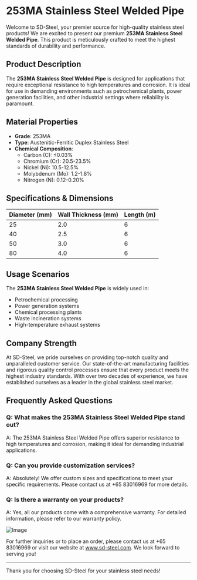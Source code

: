 # 253MA Stainless Steel Welded Pipe

Welcome to SD-Steel, your premier source for high-quality stainless steel products! We are excited to present our premium **253MA Stainless Steel Welded Pipe**. This product is meticulously crafted to meet the highest standards of durability and performance.

## Product Description
The **253MA Stainless Steel Welded Pipe** is designed for applications that require exceptional resistance to high temperatures and corrosion. It is ideal for use in demanding environments such as petrochemical plants, power generation facilities, and other industrial settings where reliability is paramount.

## Material Properties
- **Grade**: 253MA
- **Type**: Austenitic-Ferritic Duplex Stainless Steel
- **Chemical Composition**: 
  - Carbon (C): ≤0.03%
  - Chromium (Cr): 20.5-23.5%
  - Nickel (Ni): 10.5-12.5%
  - Molybdenum (Mo): 1.2-1.8%
  - Nitrogen (N): 0.12-0.20%

## Specifications & Dimensions

| Diameter (mm) | Wall Thickness (mm) | Length (m) |
|---------------|---------------------|------------|
| 25            | 2.0                 | 6          |
| 40            | 2.5                 | 6          |
| 50            | 3.0                 | 6          |
| 80            | 4.0                 | 6          |

## Usage Scenarios
The **253MA Stainless Steel Welded Pipe** is widely used in:
- Petrochemical processing
- Power generation systems
- Chemical processing plants
- Waste incineration systems
- High-temperature exhaust systems

## Company Strength
At SD-Steel, we pride ourselves on providing top-notch quality and unparalleled customer service. Our state-of-the-art manufacturing facilities and rigorous quality control processes ensure that every product meets the highest industry standards. With over two decades of experience, we have established ourselves as a leader in the global stainless steel market.

## Frequently Asked Questions

### Q: What makes the 253MA Stainless Steel Welded Pipe stand out?
A: The 253MA Stainless Steel Welded Pipe offers superior resistance to high temperatures and corrosion, making it ideal for demanding industrial applications.

### Q: Can you provide customization services?
A: Absolutely! We offer custom sizes and specifications to meet your specific requirements. Please contact us at +65 83016969 for more details.

### Q: Is there a warranty on your products?
A: Yes, all our products come with a comprehensive warranty. For detailed information, please refer to our warranty policy.

![Image](https://github.com/user-attachments/assets/2567258e-e124-4816-932d-1809bd27ef0b)

For further inquiries or to place an order, please contact us at +65 83016969 or visit our website at www.sd-steel.com. We look forward to serving you!

---

Thank you for choosing SD-Steel for your stainless steel needs!